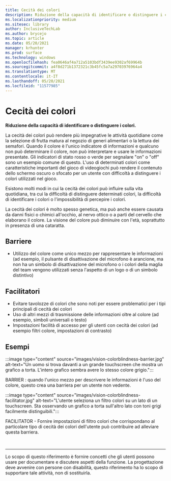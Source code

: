 ```yaml
---
title: Cecità dei colori
description: Riduzione della capacità di identificare o distinguere i colori
ms.localizationpriority: medium
ms.sitesec: library
author: InclusiveTechLab
ms.author: brycejo
ms.topic: article
ms.date: 05/20/2021
manager: krhunter
ms.prod: surface
ms.technology: windows
ms.openlocfilehash: fea0646af4a712a5103bdf3439ee9302af69964b
ms.sourcegitcommit: a4f8d271b1372321c3b45fc5a7a29703976964a4
ms.translationtype: MT
ms.contentlocale: it-IT
ms.lasthandoff: 05/20/2021
ms.locfileid: "11577985"
---
```

# <a name="color-blindness"></a>Cecità dei colori

**Riduzione della capacità di identificare o distinguere i colori.**

La cecità dei colori può rendere più impegnative le attività quotidiane come la selezione di frutta matura al negozio di generi alimentari o la lettura dei semafori. Quando il colore è l'unico indicatore di informazioni e qualcuno non può determinare il colore, non può interpretare e usare le informazioni presentate. Gli indicatori di stato rosso o verde per segnalare "on" o "off" sono un esempio comune di questo. L'uso di determinati colori come caratteristiche importanti del gioco di videogiochi può rendere il contenuto dello schermo oscuro o sfocato per un utente con difficoltà a distinguere i colori utilizzati nel gioco.

Esistono molti modi in cui la cecità dei colori può influire sulla vita quotidiana, tra cui la difficoltà di distinguere determinati colori, la difficoltà di identificare i colori o l'impossibilità di percepire i colori.

La cecità dei colori è molto spesso genetica, ma può anche essere causata da danni fisici o chimici all'occhio, al nervo ottico o a parti del cervello che elaborano il colore. La visione del colore può diminuire con l'età, soprattutto in presenza di una cataratta.

## <a name="barriers"></a>Barriere
* Utilizzo del colore come unico mezzo per rappresentare le informazioni (ad esempio, il pulsante di disattivazione del microfono è arancione, ma non ha un simbolo di disattivazione del microfono o i colori della maglia del team vengono utilizzati senza l'aspetto di un logo o di un simbolo distintivo)

## <a name="facilitators"></a>Facilitatori
* Evitare tavolozze di colori che sono noti per essere problematici per i tipi principali di cecità dei colori
* Uso di altri mezzi di trasmissione delle informazioni oltre al colore (ad esempio, simboli universali o testo)
* Impostazioni facilità di accesso per gli utenti con cecità dei colori (ad esempio filtri colore, impostazioni di contrasto)


## <a name="examples"></a>Esempi

:::image type="content" source="images/vision-colorblindness-barrier.jpg" alt-text="Un uomo si trova davanti a un grande touchscreen che mostra un grafico a torta. L'intero grafico sembra avere lo stesso colore grigio.":::

BARRIER : quando l'unico mezzo per descrivere le informazioni è l'uso del colore, questo crea una barriera per un utente non vedente. 

:::image type="content" source="images/vision-colorblindness-facilitator.jpg" alt-text="L'utente seleziona un filtro colori su un lato di un touchscreen. Sta osservando un grafico a torta sull'altro lato con toni grigi facilmente distinguibili.":::

FACILITATOR - Fornire impostazioni di filtro colori che corrispondano al particolare tipo di cecità dei colori dell'utente può contribuire ad alleviare questa barriera. 

&nbsp;

[comment]: # (Piè di pagina)
___
Lo scopo di questo riferimento è fornire concetti che gli utenti possono usare per documentare e discutere aspetti della funzione. La progettazione deve avvenire con persone con disabilità, questo riferimento ha lo scopo di supportare tale attività, non di sostituirla. 